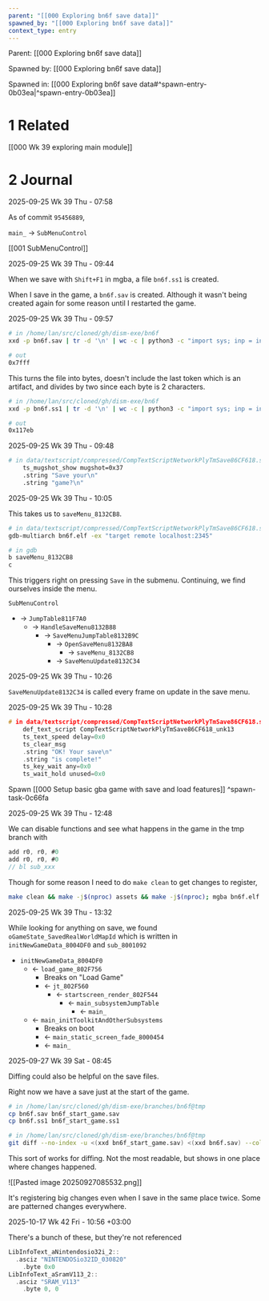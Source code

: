 ```yaml
---
parent: "[[000 Exploring bn6f save data]]"
spawned_by: "[[000 Exploring bn6f save data]]"
context_type: entry
---
```


Parent: [[000 Exploring bn6f save data]]

Spawned by: [[000 Exploring bn6f save data]] 

Spawned in: [[000 Exploring bn6f save data#^spawn-entry-0b03ea|^spawn-entry-0b03ea]]

# 1 Related

[[000 Wk 39 exploring main module]]

# 2 Journal

2025-09-25 Wk 39 Thu - 07:58

As of commit `95456889`, 

`main_` $\to$  `SubMenuControl` 

[[001 SubMenuControl]]

2025-09-25 Wk 39 Thu - 09:44

When we save with `Shift+F1` in mgba, a file `bn6f.ss1` is created.

When I save in the game, a `bn6f.sav` is created. Although it wasn't being created again for some reason until I restarted the game.

2025-09-25 Wk 39 Thu - 09:57

```sh
# in /home/lan/src/cloned/gh/dism-exe/bn6f
xxd -p bn6f.sav | tr -d '\n' | wc -c | python3 -c "import sys; inp = int(sys.stdin.read()); print(hex((inp - 1) // 2))"

# out
0x7fff
```

This turns the file into bytes, doesn't include the last token which is an artifact, and divides by two since each byte is 2 characters.

```sh
# in /home/lan/src/cloned/gh/dism-exe/bn6f
xxd -p bn6f.ss1 | tr -d '\n' | wc -c | python3 -c "import sys; inp = int(sys.stdin.read()); print(hex((inp - 1) // 2))"

# out
0x117eb
```

2025-09-25 Wk 39 Thu - 09:48

```sh
# in data/textscript/compressed/CompTextScriptNetworkPlyTmSave86CF618.s
	ts_mugshot_show mugshot=0x37
	.string "Save your\n"
	.string "game?\n"
```

2025-09-25 Wk 39 Thu - 10:05

This takes us to `saveMenu_8132CB8`. 

```sh
# in data/textscript/compressed/CompTextScriptNetworkPlyTmSave86CF618.s
gdb-multiarch bn6f.elf -ex "target remote localhost:2345"

# in gdb
b saveMenu_8132CB8
c
```

This triggers right on pressing `Save` in the submenu. Continuing, we find ourselves inside the menu.

`SubMenuControl` 
- $\to$  `JumpTable811F7A0`  
	- $\to$ `HandleSaveMenu8132B88` 
		- $\to$ `SaveMenuJumpTable8132B9C`
			- $\to$ `OpenSaveMenu8132BA8`
				- $\to$ `saveMenu_8132CB8`
			- $\to$ `SaveMenuUpdate8132C34`

2025-09-25 Wk 39 Thu - 10:26

`SaveMenuUpdate8132C34` is called every frame on update in the save menu.

2025-09-25 Wk 39 Thu - 10:28

```C
# in data/textscript/compressed/CompTextScriptNetworkPlyTmSave86CF618.s 
	def_text_script CompTextScriptNetworkPlyTmSave86CF618_unk13
	ts_text_speed delay=0x0
	ts_clear_msg
	.string "OK! Your save\n"
	.string "is complete!"
	ts_key_wait any=0x0
	ts_wait_hold unused=0x0
```


Spawn [[000 Setup basic gba game with save and load features]] ^spawn-task-0c66fa

2025-09-25 Wk 39 Thu - 12:48

We can disable functions and see what happens in the game in the tmp branch with

```C
add r0, r0, #0
add r0, r0, #0
// bl sub_xxx
```

Though for some reason I need to do `make clean` to get changes to register,

```sh
make clean && make -j$(nproc) assets && make -j$(nproc); mgba bn6f.elf
```

2025-09-25 Wk 39 Thu - 13:32

While looking for anything on save, we found `oGameState_SavedRealWorldMapId` which is written in `initNewGameData_8004DF0` and `sub_8001092`

- `initNewGameData_8004DF0`
	- $\leftarrow$ `load_game_802F756`
		- Breaks on "Load Game"
		- $\leftarrow$ `jt_802F560`
			-  $\leftarrow$ `startscreen_render_802F544`
				- $\leftarrow$ `main_subsystemJumpTable`
					- $\leftarrow$ `main_`
	- $\leftarrow$ `main_initToolkitAndOtherSubsystems`
		- Breaks on boot
		- $\leftarrow$ `main_static_screen_fade_8000454`
		- $\leftarrow$ `main_`

2025-09-27 Wk 39 Sat - 08:45

Diffing could also be helpful on the save files.

Right now we have a save just at the start of the game.

```sh
# in /home/lan/src/cloned/gh/dism-exe/branches/bn6f@tmp
cp bn6f.sav bn6f_start_game.sav
cp bn6f.ss1 bn6f_start_game.ss1
```

```sh
# in /home/lan/src/cloned/gh/dism-exe/branches/bn6f@tmp
git diff --no-index -u <(xxd bn6f_start_game.sav) <(xxd bn6f.sav) --color-words=. | less
```

This sort of works for diffing. Not the most readable, but shows in one place where changes happened.

![[Pasted image 20250927085532.png]]

It's registering big changes even when I save in the same place twice. Some are patterned changes everywhere.

2025-10-17 Wk 42 Fri - 10:56 +03:00

There's a bunch of these, but they're not referenced

```C
LibInfoText_aNintendosio32i_2:: 
  .asciz "NINTENDOSio32ID_030820"                                                                                                        
	.byte 0x0
LibInfoText_aSramV113_2:: 
  .asciz "SRAM_V113"
	.byte 0, 0
```
